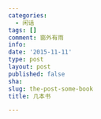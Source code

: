 ```yaml
---
categories:
  - 闲话
tags: []
comment: 窗外有雨
info: 
date: '2015-11-11'
type: post
layout: post
published: false
sha: 
slug: the-post-some-book
title: 几本书

---
```

